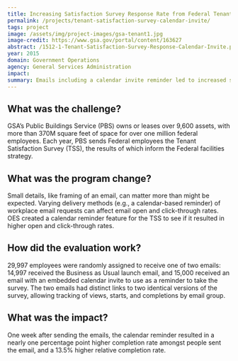 ```yaml
---
title: Increasing Satisfaction Survey Response Rate from Federal Tenants - Calendar Invite
permalink: /projects/tenant-satisfaction-survey-calendar-invite/
tags: project
image: /assets/img/project-images/gsa-tenant1.jpg
image-credit: https://www.gsa.gov/portal/content/163627
abstract: /1512-1-Tenant-Satisfaction-Survey-Response-Calendar-Invite.pdf
year: 2015
domain: Government Operations
agency: General Services Administration
impact:
summary: Emails including a calendar invite reminder led to increased survey responses from Federal employees.
---
```

## What was the challenge?

GSA’s Public Buildings Service (PBS) owns or leases over 9,600 assets, with more than 370M square feet of space for over one million federal employees. Each year, PBS sends Federal employees the Tenant Satisfaction Survey (TSS), the results of which inform the Federal facilities strategy.

## What was the program change?

Small details, like framing of an email, can matter more than might be expected. Varying delivery methods (e.g., a calendar-based reminder) of workplace email requests can affect email open and click-through rates. OES created a calendar reminder feature for the TSS to see if it resulted in higher open and click-through rates.

## How did the evaluation work?

29,997 employees were randomly assigned to receive one of two emails: 14,997 received the Business as Usual launch email, and 15,000 received an email with an embedded calendar invite to use as a reminder to take the survey. The two emails had distinct links to two identical versions of the survey, allowing tracking of views, starts, and completions by email group.

## What was the impact?

One week after sending the emails, the calendar reminder resulted in a nearly one percentage point higher completion rate amongst people sent the email, and a 13.5% higher relative completion rate.
